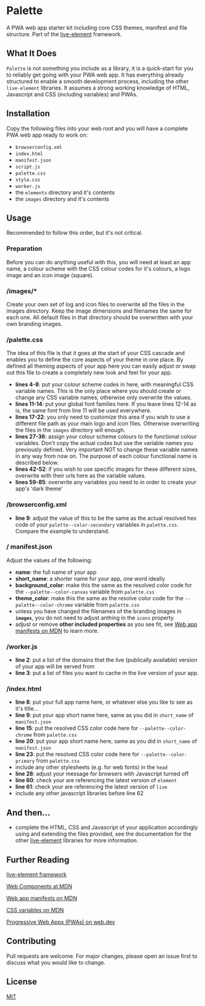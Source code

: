 # Palette
A PWA web app starter kit including core CSS themes, manifest and file structure. Part of 
the [live-element](https://live-element.net) framework.


## What It Does
```Palette``` is not something you include as a library, it is a quick-start for you to reliably get going with your PWA web app. 
It has everything already structured to enable a smooth development process, including the other ```live-element``` libraries.
It assumes a strong working knowledge of HTML, Javascript and CSS (including variables) and PWAs.


## Installation
Copy the following files into your web root and you will have a complete PWA web app ready to work on:
* ```browserconfig.xml```
* ```index.html```
* ```manifest.json```
* ```script.js```
* ```palette.css```
* ```style.css```
* ```worker.js```
* the ```elements``` directory and it's contents
* the ```images``` directory and it's contents


## Usage

Recommended to follow this order, but it's not critical.


### Preparation
Before you can do anything useful with this, you will need at least an app name, a colour scheme with 
the CSS colour codes for it's colours, a logo image and an icon image (square). 


### /images/*
Create your own set of log and icon files to overwrite all the files in the images directory. Keep the 
image dimensions and filenames the same for each one. All default files in that directory should be overwritten 
with your own branding images.


### /palette.css
The idea of this file is that it goes at the start of your CSS cascade and enables you to define the core 
aspects of your theme in one place. By defined all theming aspects of your app here you can easily 
adjust or swap out this file to create a completely new look and feel for your app.

* **lines 4-8**: put your colour scheme codes in here, with meaningful CSS variable names. This is the only 
place where you should create or change any CSS variable names, otherwise only overwrite the values.
* **lines 11-14**: put your global font families here. If you leave lines 12-14 as is, the same font from 
line 11 will be used everywhere. 
* **lines 17-22**: you only need to customize this area if you wish to use a different file path as your main 
logo and icon files. Otherwise overwriting the files in the ```images``` directory will enough.
* **lines 27-36**: assign your colour scheme colours to the functional colour variables. Don't copy the 
actual codes but use the variable names you previously defined. Very important NOT to change these variable 
names in any way from now on. The purpose of each colour functional name is described below.
* **lines 42-52**: if you wish to use specific images for these different sizes, overwrite with their urls 
here as the variable values.
* **lines 59-85**: overwrite any variables you need to in order to create your app's 'dark theme' 
 

### /browserconfig.xml
* **line 9**: adjust the value of this to be the same as the actual resolved hex code of your 
```palette--color-secondary``` variables in ```palette.css```. Compare the example to understand.


### / manifest.json
Adjust the values of the following: 
* **name**: the full name of your app
* **short_name**: a shorter name for your app, one word ideally
* **background_color**: make this the same as the resolved color code for the ```--palette--color-canvas``` variable 
from ```palette.css```
* **theme_color**: make this the same as the resolve color code for the ```--palette--color-chrome``` variable from 
```palette.css```
* unless you have changed the filenames of the branding images in **```images```**, you do not need to adjust anthing in the
```icons``` property
* adjust or remove **other included properties** as you see fit, see [Web app manifests on MDN](https://developer.mozilla.org/en-US/docs/Web/Manifest) to learn more.


### /worker.js
* **line 2**: put a list of the domains that the live (publically available) version of your app will be 
served from
* **line 3**: put a list of files you want to cache in the live version of your app. 


### /index.html
* **line 8**: put your full app name here, or whatever else you like to see as it's title...
* **line 9**: put your app short name here, same as you did in ```short_name``` of ```manifest.json```
* **line 15**: put the resolved CSS color code here for ```--palette--color-chrome``` from ```palette.css```
* **line 20**: put your app short name here, same as you did in ```short_name``` of ```manifest.json```
* **line 23**: put the resolved CSS color code here for ```--palette--color-primary``` from ```palette.css```
* include any other stylesheets (e.g. for web fonts) in the ```head```
* **line 28**: adjust your message for browsers with Javascript turned off
* **line 60**: check your are referencing the latest version of ```element```
* **line 61**: check your are referencing the latest version of ```live```
* include any other javascript libraries before line 62 


## And then...
* complete the HTML, CSS and Javascript of your application accordingly using and extending the files 
provided, see the documentation for the other [live-element](https://live-element.net) libraries for more information.


## Further Reading 

[live-element framework](https://live-element.net)

[Web Components at MDN](https://developer.mozilla.org/en-US/docs/Web/Web_Components)

[Web app manifests on MDN](https://developer.mozilla.org/en-US/docs/Web/Manifest)

[CSS variables on MDN](https://developer.mozilla.org/en-US/docs/Web/CSS/--*)

[Progressive Web Apps (PWAs) on web.dev](https://web.dev/progressive-web-apps/)


## Contributing
Pull requests are welcome. For major changes, please open an issue first to discuss what you would like to change.


## License
[MIT](https://choosealicense.com/licenses/mit/)
